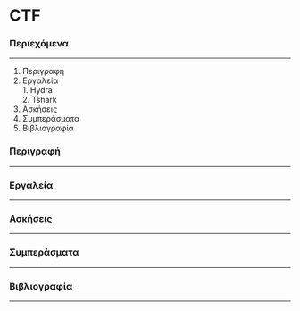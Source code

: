 # CTF
### Περιεχόμενα  
  ---
  1. Περιγραφή <br>
  2. Εργαλεία <br>
    1. Hydra  <br>
    2. Tshark
  4. Ασκήσεις <br>
  5. Συμπεράσματα  <br>
  6. Βιβλιογραφία <br>
  

### Περιγραφή
  ---
### Εργαλεία
  ---
### Ασκήσεις
  ---
### Συμπεράσματα
  ---
### Βιβλιογραφία
  ---
  

